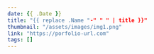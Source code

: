 ```yaml
---
date: {{ .Date }}
title: "{{ replace .Name "-" " " | title }}"
thumbnail: "/assets/images/img1.png"
link: "https://porfolio-url.com"
tags: []
---
```

